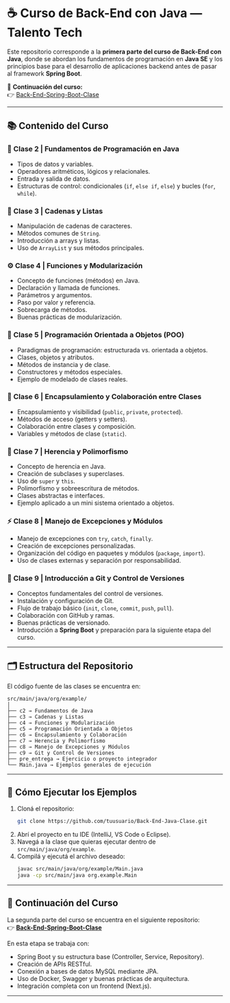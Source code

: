 # ☕ Curso de Back-End con Java — Talento Tech

Este repositorio corresponde a la **primera parte del curso de Back-End con Java**, donde se abordan los fundamentos de programación en **Java SE** y los principios base para el desarrollo de aplicaciones backend antes de pasar al framework **Spring Boot**.

📍 **Continuación del curso:**  
👉 [Back-End-Spring-Boot-Clase](https://github.com/tuusuario/Back-End-Spring-Boot-Clase)

---

## 📚 Contenido del Curso

### 🧱 Clase 2 | Fundamentos de Programación en Java
- Tipos de datos y variables.  
- Operadores aritméticos, lógicos y relacionales.  
- Entrada y salida de datos.  
- Estructuras de control: condicionales (`if`, `else if`, `else`) y bucles (`for`, `while`).

### 🧩 Clase 3 | Cadenas y Listas
- Manipulación de cadenas de caracteres.  
- Métodos comunes de `String`.  
- Introducción a arrays y listas.  
- Uso de `ArrayList` y sus métodos principales.

### ⚙️ Clase 4 | Funciones y Modularización
- Concepto de funciones (métodos) en Java.  
- Declaración y llamada de funciones.  
- Parámetros y argumentos.  
- Paso por valor y referencia.  
- Sobrecarga de métodos.  
- Buenas prácticas de modularización.

### 🧠 Clase 5 | Programación Orientada a Objetos (POO)
- Paradigmas de programación: estructurada vs. orientada a objetos.  
- Clases, objetos y atributos.  
- Métodos de instancia y de clase.  
- Constructores y métodos especiales.  
- Ejemplo de modelado de clases reales.

### 🧭 Clase 6 | Encapsulamiento y Colaboración entre Clases
- Encapsulamiento y visibilidad (`public`, `private`, `protected`).  
- Métodos de acceso (getters y setters).  
- Colaboración entre clases y composición.  
- Variables y métodos de clase (`static`).

### 🧬 Clase 7 | Herencia y Polimorfismo
- Concepto de herencia en Java.  
- Creación de subclases y superclases.  
- Uso de `super` y `this`.  
- Polimorfismo y sobreescritura de métodos.  
- Clases abstractas e interfaces.  
- Ejemplo aplicado a un mini sistema orientado a objetos.

### ⚡ Clase 8 | Manejo de Excepciones y Módulos
- Manejo de excepciones con `try`, `catch`, `finally`.  
- Creación de excepciones personalizadas.  
- Organización del código en paquetes y módulos (`package`, `import`).  
- Uso de clases externas y separación por responsabilidad.

### 🌱 Clase 9 | Introducción a Git y Control de Versiones
- Conceptos fundamentales del control de versiones.  
- Instalación y configuración de Git.  
- Flujo de trabajo básico (`init`, `clone`, `commit`, `push`, `pull`).  
- Colaboración con GitHub y ramas.  
- Buenas prácticas de versionado.  
- Introducción a **Spring Boot** y preparación para la siguiente etapa del curso.

---

## 🗂️ Estructura del Repositorio

El código fuente de las clases se encuentra en:

```
src/main/java/org/example/
│
├── c2 → Fundamentos de Java
├── c3 → Cadenas y Listas
├── c4 → Funciones y Modularización
├── c5 → Programación Orientada a Objetos
├── c6 → Encapsulamiento y Colaboración
├── c7 → Herencia y Polimorfismo
├── c8 → Manejo de Excepciones y Módulos
├── c9 → Git y Control de Versiones
├── pre_entrega → Ejercicio o proyecto integrador
└── Main.java → Ejemplos generales de ejecución
```

---

## 🚀 Cómo Ejecutar los Ejemplos

1. Cloná el repositorio:  
   ```bash
   git clone https://github.com/tuusuario/Back-End-Java-Clase.git
   ```
2. Abrí el proyecto en tu IDE (IntelliJ, VS Code o Eclipse).
3. Navegá a la clase que quieras ejecutar dentro de `src/main/java/org/example`.
4. Compilá y ejecutá el archivo deseado:  
   ```bash
   javac src/main/java/org/example/Main.java
   java -cp src/main/java org.example.Main
   ```

---

## 🔗 Continuación del Curso

La segunda parte del curso se encuentra en el siguiente repositorio:  
👉 **[Back-End-Spring-Boot-Clase](https://github.com/tuusuario/Back-End-Spring-Boot-Clase)**  

En esta etapa se trabaja con:
- Spring Boot y su estructura base (Controller, Service, Repository).  
- Creación de APIs RESTful.  
- Conexión a bases de datos MySQL mediante JPA.  
- Uso de Docker, Swagger y buenas prácticas de arquitectura.  
- Integración completa con un frontend (Next.js).  

---
